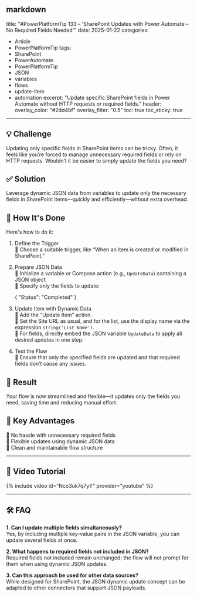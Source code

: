 markdown
---
title: "#PowerPlatformTip 133 – 'SharePoint Updates with Power Automate – No Required Fields Needed'"
date: 2025-01-22
categories:
  - Article
  - PowerPlatformTip
tags:
  - SharePoint
  - PowerAutomate
  - PowerPlatformTip
  - JSON
  - variables
  - flows
  - update-item
  - automation
excerpt: "Update specific SharePoint fields in Power Automate without HTTP requests or required fields."
header:
  overlay_color: "#2dd4bf"
  overlay_filter: "0.5"
toc: true
toc_sticky: true
---

## 💡 Challenge
Updating only specific fields in SharePoint items can be tricky. Often, it feels like you’re forced to manage unnecessary required fields or rely on HTTP requests. Wouldn’t it be easier to simply update the fields you need?

## ✅ Solution
Leverage dynamic JSON data from variables to update only the necessary fields in SharePoint items—quickly and efficiently—without extra overhead.

## 🔧 How It's Done
Here's how to do it:
1. Define the Trigger  
   🔸 Choose a suitable trigger, like “When an item is created or modified in SharePoint.”  
2. Prepare JSON Data  
   🔸 Initialize a variable or Compose action (e.g., `UpdateData`) containing a JSON object.  
   🔸 Specify only the fields to update:  
   
   {
       "Status": "Completed"
   }
     
3. Update Item with Dynamic Data  
   🔸 Add the “Update Item” action.  
   🔸 Set the Site URL as usual, and for the list, use the display name via the expression `string('List Name')`.  
   🔸 For fields, directly embed the JSON variable `UpdateData` to apply all desired updates in one step.  
4. Test the Flow  
   🔸 Ensure that only the specified fields are updated and that required fields don’t cause any issues.

## 🎉 Result
Your flow is now streamlined and flexible—it updates only the fields you need, saving time and reducing manual effort.

## 🌟 Key Advantages
🔸 No hassle with unnecessary required fields  
🔸 Flexible updates using dynamic JSON data  
🔸 Clean and maintainable flow structure

---

## 🎥 Video Tutorial
{% include video id="Nco3uk7q7yY" provider="youtube" %}

---

## 🛠️ FAQ
**1. Can I update multiple fields simultaneously?**  
Yes, by including multiple key-value pairs in the JSON variable, you can update several fields at once.

**2. What happens to required fields not included in JSON?**  
Required fields not included remain unchanged; the flow will not prompt for them when using dynamic JSON updates.

**3. Can this approach be used for other data sources?**  
While designed for SharePoint, the JSON dynamic update concept can be adapted to other connectors that support JSON payloads.
